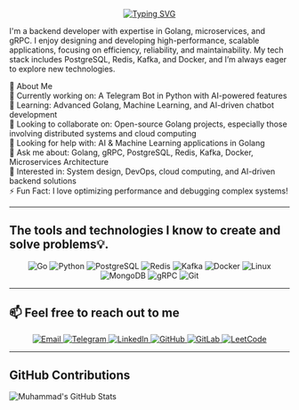 <p align="center">
  <a href="https://git.io/typing-svg">
    <img src="https://readme-typing-svg.demolab.com/?lines=Hi+there+%F0%9F%91%8B;I+am+Muhammad" alt="Typing SVG">
  </a>
</p>

I'm a backend developer with expertise in Golang, microservices, and gRPC. I enjoy designing and developing high-performance, scalable applications, focusing on efficiency, reliability, and maintainability. My tech stack includes PostgreSQL, Redis, Kafka, and Docker, and I’m always eager to explore new technologies.

🚀 About Me  
🔭 Currently working on: A Telegram Bot in Python with AI-powered features  
🌱 Learning: Advanced Golang, Machine Learning, and AI-driven chatbot development  
👯 Looking to collaborate on: Open-source Golang projects, especially those involving distributed systems and cloud computing  
🤔 Looking for help with: AI & Machine Learning applications in Golang  
💬 Ask me about: Golang, gRPC, PostgreSQL, Redis, Kafka, Docker, Microservices Architecture  
📖 Interested in: System design, DevOps, cloud computing, and AI-driven backend solutions  
⚡ Fun Fact: I love optimizing performance and debugging complex systems!  

---

## **The tools and technologies I know to create and solve problems💡.**

<p align="center">
  <img src="https://img.shields.io/badge/Go-00ADD8?style=for-the-badge&logo=go&logoColor=white" alt="Go">  
  <img src="https://img.shields.io/badge/Python-3776AB?style=for-the-badge&logo=python&logoColor=white" alt="Python">  
  <img src="https://img.shields.io/badge/PostgreSQL-316192?style=for-the-badge&logo=postgresql&logoColor=white" alt="PostgreSQL">  
  <img src="https://img.shields.io/badge/Redis-DC382D?style=for-the-badge&logo=redis&logoColor=white" alt="Redis">  
  <img src="https://img.shields.io/badge/Kafka-231F20?style=for-the-badge&logo=apachekafka&logoColor=white" alt="Kafka">  
  <img src="https://img.shields.io/badge/Docker-2496ED?style=for-the-badge&logo=docker&logoColor=white" alt="Docker">  
  <img src="https://img.shields.io/badge/Linux-FCC624?style=for-the-badge&logo=linux&logoColor=black" alt="Linux">
  <img src="https://img.shields.io/badge/MongoDB-47A248?style=for-the-badge&logo=mongodb&logoColor=white" alt="MongoDB">
  <img src="https://img.shields.io/badge/gRPC-7A0000?style=for-the-badge&logo=grpc&logoColor=white" alt="gRPC">
  <img src="https://img.shields.io/badge/Git-F05032?style=for-the-badge&logo=git&logoColor=white" alt="Git">
</p>

---

## 📫 Feel free to reach out to me 
<p align="center">  
  <a href="mailto:muhammadjonxudaynazarov226@gmail.com">  
    <img src="https://img.shields.io/badge/Email-D14836?style=for-the-badge&logo=gmail&logoColor=white" alt="Email">  
  </a>  
  <a href="https://t.me/muhammad_deve">  
    <img src="https://img.shields.io/badge/Telegram-2CA5E0?style=for-the-badge&logo=telegram&logoColor=white" alt="Telegram">  
  </a>  
  <a href="https://linkedin.com/in/yourprofile">  
    <img src="https://img.shields.io/badge/LinkedIn-0077B5?style=for-the-badge&logo=linkedin&logoColor=white" alt="LinkedIn">  
  </a>  
  <a href="https://github.com/mukhammaed000">  
    <img src="https://img.shields.io/badge/GitHub-181717?style=for-the-badge&logo=github&logoColor=white" alt="GitHub">  
  </a>  
  <a href="https://gitlab.com/mukhammed000">  
    <img src="https://img.shields.io/badge/GitLab-330F63?style=for-the-badge&logo=gitlab&logoColor=white" alt="GitLab">  
  </a>  
  <a href="https://leetcode.com/mukhamma_">  
    <img src="https://img.shields.io/badge/LeetCode-FFA116?style=for-the-badge&logo=leet-code&logoColor=white" alt="LeetCode">  
  </a>  
</p>

---

## GitHub Contributions

![Muhammad's GitHub Stats](https://github-readme-stats.vercel.app/api?username=yourgithubusername&show_icons=true&hide_title=true&hide=prs&count_private=true&theme=radical)
